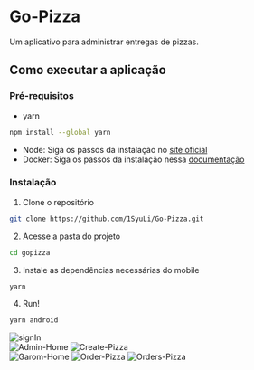 # Go-Pizza
Um aplicativo para administrar entregas de pizzas.

## Como executar a aplicação 
### Pré-requisitos
* yarn
```bash
npm install --global yarn
```
* Node: Siga os passos da instalação no [site oficial](https://nodejs.org/en/download/)
* Docker: Siga os passos da instalação nessa [documentação](https://www.notion.so/Docker-e-Docker-Compose-16771f2ceefe4a05a8c29df4ca49e97a)

### Instalação
1. Clone o repositório
```bash
git clone https://github.com/1SyuLi/Go-Pizza.git
```
2. Acesse a pasta do projeto
```bash
cd gopizza
```
3. Instale as dependências necessárias do mobile
```bash
yarn
```
4. Run!
```bash
yarn android
```

<div style={{display: 'flex', flex-direction: 'row'}}>
  <img src="https://i.ibb.co/KmKfpvq/signIn.png" alt="signIn" border="0">
</div>

<div style={{display: 'flex', flex-direction: 'row'}}>
   <img src="https://i.ibb.co/FBXddQ2/Admin-Home.png" alt="Admin-Home" border="0">
  <img src="https://i.ibb.co/82jrvHC/Create-Pizza.png" alt="Create-Pizza" border="0">
</div>

<div style={{display: 'flex', flex-direction: 'row'}}>
  <img src="https://i.ibb.co/MVW3v80/Gar-om-Home.png" alt="Garom-Home" border="0">
   <img src="https://i.ibb.co/3FcFyfs/Order-Pizza.png" alt="Order-Pizza" border="0">
  <img src="https://i.ibb.co/C6BmXNk/Orders-Pizza.png" alt="Orders-Pizza" border="0">
</div>
